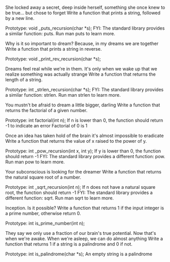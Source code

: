She locked away a secret, deep inside herself, something she once knew to be true... but chose to forget Write a function that prints a string, followed by a new line.

Prototype: void _puts_recursion(char *s); FYI: The standard library provides a similar function: puts. Run man puts to learn more.



Why is it so important to dream? Because, in my dreams we are together Write a function that prints a string in reverse.

Prototype: void _print_rev_recursion(char *s);



Dreams feel real while we're in them. It's only when we wake up that we realize something was actually strange Write a function that returns the length of a string.

Prototype: int _strlen_recursion(char *s); FYI: The standard library provides a similar function: strlen. Run man strlen to learn more.



You mustn't be afraid to dream a little bigger, darling Write a function that returns the factorial of a given number.

Prototype: int factorial(int n); If n is lower than 0, the function should return -1 to indicate an error Factorial of 0 is 1



Once an idea has taken hold of the brain it's almost impossible to eradicate Write a function that returns the value of x raised to the power of y.

Prototype: int _pow_recursion(int x, int y); If y is lower than 0, the function should return -1 FYI: The standard library provides a different function: pow. Run man pow to learn more.



Your subconscious is looking for the dreamer Write a function that returns the natural square root of a number.

Prototype: int _sqrt_recursion(int n); If n does not have a natural square root, the function should return -1 FYI: The standard library provides a different function: sqrt. Run man sqrt to learn more.



Inception. Is it possible? Write a function that returns 1 if the input integer is a prime number, otherwise return 0.

Prototype: int is_prime_number(int n);



They say we only use a fraction of our brain's true potential. Now that's when we're awake. When we're asleep, we can do almost anything Write a function that returns 1 if a string is a palindrome and 0 if not.

Prototype: int is_palindrome(char *s); An empty string is a palindrome

